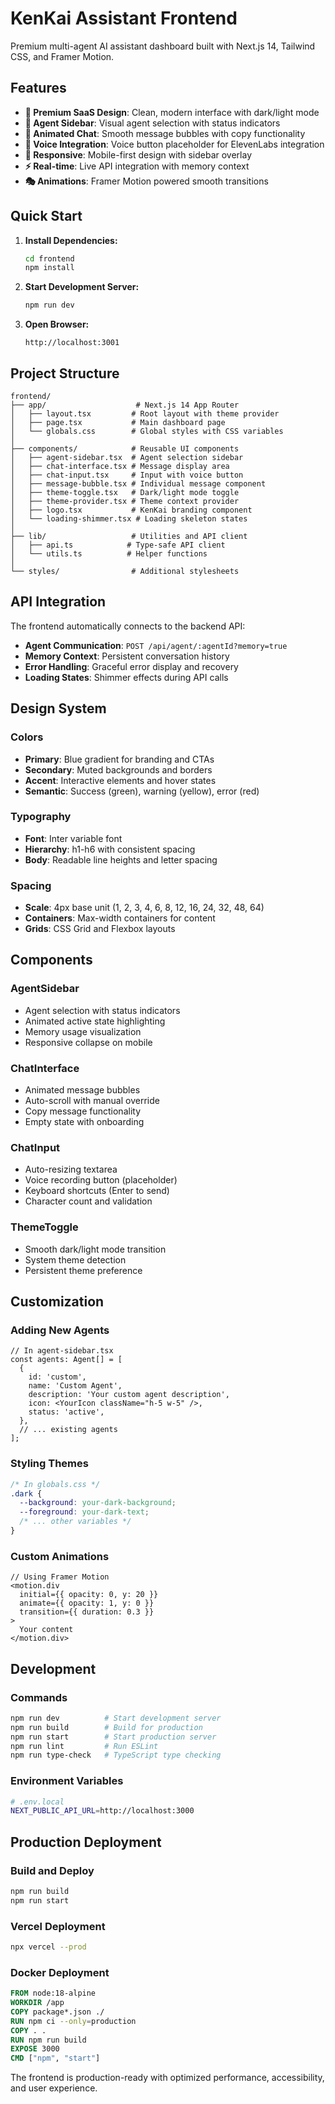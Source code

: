 # KenKai Assistant Frontend

Premium multi-agent AI assistant dashboard built with Next.js 14, Tailwind CSS, and Framer Motion.

## Features

- **🎨 Premium SaaS Design**: Clean, modern interface with dark/light mode
- **🤖 Agent Sidebar**: Visual agent selection with status indicators
- **💬 Animated Chat**: Smooth message bubbles with copy functionality
- **🎤 Voice Integration**: Voice button placeholder for ElevenLabs integration
- **📱 Responsive**: Mobile-first design with sidebar overlay
- **⚡ Real-time**: Live API integration with memory context
- **🎭 Animations**: Framer Motion powered smooth transitions

## Quick Start

1. **Install Dependencies:**
   ```bash
   cd frontend
   npm install
   ```

2. **Start Development Server:**
   ```bash
   npm run dev
   ```

3. **Open Browser:**
   ```
   http://localhost:3001
   ```

## Project Structure

```
frontend/
├── app/                    # Next.js 14 App Router
│   ├── layout.tsx         # Root layout with theme provider
│   ├── page.tsx           # Main dashboard page
│   └── globals.css        # Global styles with CSS variables
│
├── components/            # Reusable UI components
│   ├── agent-sidebar.tsx  # Agent selection sidebar
│   ├── chat-interface.tsx # Message display area
│   ├── chat-input.tsx     # Input with voice button
│   ├── message-bubble.tsx # Individual message component
│   ├── theme-toggle.tsx   # Dark/light mode toggle
│   ├── theme-provider.tsx # Theme context provider
│   ├── logo.tsx           # KenKai branding component
│   └── loading-shimmer.tsx # Loading skeleton states
│
├── lib/                   # Utilities and API client
│   ├── api.ts            # Type-safe API client
│   └── utils.ts          # Helper functions
│
└── styles/                # Additional stylesheets
```

## API Integration

The frontend automatically connects to the backend API:

- **Agent Communication**: `POST /api/agent/:agentId?memory=true`
- **Memory Context**: Persistent conversation history
- **Error Handling**: Graceful error display and recovery
- **Loading States**: Shimmer effects during API calls

## Design System

### Colors
- **Primary**: Blue gradient for branding and CTAs
- **Secondary**: Muted backgrounds and borders
- **Accent**: Interactive elements and hover states
- **Semantic**: Success (green), warning (yellow), error (red)

### Typography
- **Font**: Inter variable font
- **Hierarchy**: h1-h6 with consistent spacing
- **Body**: Readable line heights and letter spacing

### Spacing
- **Scale**: 4px base unit (1, 2, 3, 4, 6, 8, 12, 16, 24, 32, 48, 64)
- **Containers**: Max-width containers for content
- **Grids**: CSS Grid and Flexbox layouts

## Components

### AgentSidebar
- Agent selection with status indicators
- Animated active state highlighting
- Memory usage visualization
- Responsive collapse on mobile

### ChatInterface
- Animated message bubbles
- Auto-scroll with manual override
- Copy message functionality
- Empty state with onboarding

### ChatInput
- Auto-resizing textarea
- Voice recording button (placeholder)
- Keyboard shortcuts (Enter to send)
- Character count and validation

### ThemeToggle
- Smooth dark/light mode transition
- System theme detection
- Persistent theme preference

## Customization

### Adding New Agents
```tsx
// In agent-sidebar.tsx
const agents: Agent[] = [
  {
    id: 'custom',
    name: 'Custom Agent',
    description: 'Your custom agent description',
    icon: <YourIcon className="h-5 w-5" />,
    status: 'active',
  },
  // ... existing agents
];
```

### Styling Themes
```css
/* In globals.css */
.dark {
  --background: your-dark-background;
  --foreground: your-dark-text;
  /* ... other variables */
}
```

### Custom Animations
```tsx
// Using Framer Motion
<motion.div
  initial={{ opacity: 0, y: 20 }}
  animate={{ opacity: 1, y: 0 }}
  transition={{ duration: 0.3 }}
>
  Your content
</motion.div>
```

## Development

### Commands
```bash
npm run dev          # Start development server
npm run build        # Build for production
npm run start        # Start production server
npm run lint         # Run ESLint
npm run type-check   # TypeScript type checking
```

### Environment Variables
```bash
# .env.local
NEXT_PUBLIC_API_URL=http://localhost:3000
```

## Production Deployment

### Build and Deploy
```bash
npm run build
npm run start
```

### Vercel Deployment
```bash
npx vercel --prod
```

### Docker Deployment
```dockerfile
FROM node:18-alpine
WORKDIR /app
COPY package*.json ./
RUN npm ci --only=production
COPY . .
RUN npm run build
EXPOSE 3000
CMD ["npm", "start"]
```

The frontend is production-ready with optimized performance, accessibility, and user experience.